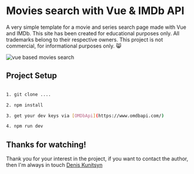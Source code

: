 # Movies search with Vue & IMDb API

A very simple template for a movie and series search page made with Vue and IMDb. This site has been created for educational purposes only. All trademarks belong to their respective owners. This project is not commercial, for informational purposes only. 😸

<img src='https://github.com/sx-motive/vue-movies/blob/master/public/main-screen.png' alt='vue based movies search' />

## Project Setup

```sh

1. git clone ....

2. npm install

3. get your dev keys via [OMDbApi](https://www.omdbapi.com/)

4. npm run dev

```

## Thanks for watching!

Thank you for your interest in the project, if you want to contact the author, then I'm always in touch [Denis Kunitsyn](https://t.me/sxmotive)
